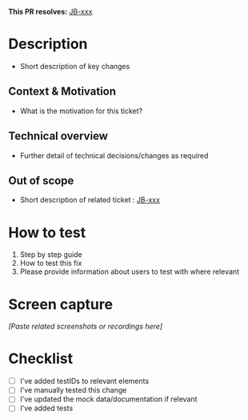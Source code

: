 **This PR resolves:** [JB-xxx](https://avabank.atlassian.net/browse/JB-xxx)

# Description

- Short description of key changes

## Context & Motivation

- What is the motivation for this ticket?

## Technical overview

- Further detail of technical decisions/changes as required

## Out of scope

- Short description of related ticket : [JB-xxx](https://avabank.atlassian.net/browse/JB-xxx)

# How to test

1. Step by step guide
2. How to test this fix
3. Please provide information about users to test with where relevant

# Screen capture

_[Paste related screenshots or recordings here]_

# Checklist

- [ ] I've added testIDs to relevant elements
- [ ] I've manually tested this change
- [ ] I've updated the mock data/documentation if relevant
- [ ] I've added tests
